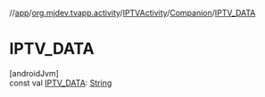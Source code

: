 //[app](../../../../index.md)/[org.mjdev.tvapp.activity](../../index.md)/[IPTVActivity](../index.md)/[Companion](index.md)/[IPTV_DATA](-i-p-t-v_-d-a-t-a.md)

# IPTV_DATA

[androidJvm]\
const val [IPTV_DATA](-i-p-t-v_-d-a-t-a.md): [String](https://kotlinlang.org/api/latest/jvm/stdlib/kotlin/-string/index.html)
